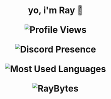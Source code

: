<h1 align="center"> yo, i'm Ray 👋

<p align="center"> <img src="https://komarev.com/ghpvc/?username=raybytes&color=blue&style=for-the-badge" alt="Profile Views" />

<p align="center"> <img src="https://lanyard.cnrad.dev/api/617398163438829570" alt="Discord Presence" />
<p align="center"> <img src="https://github-readme-stats-two-beige-46.vercel.app/api/top-langs/?username=RayBytes&theme=highcontrast" alt="Most Used Languages" />
<p align="center"> <img src="https://github-readme-stats-two-beige-46.vercel.app/api/?username=RayBytes&theme=highcontrast" alt="RayBytes" />

